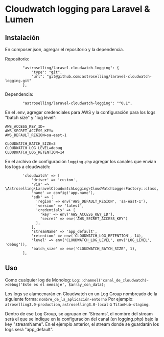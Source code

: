 # Cloudwatch logging para Laravel & Lumen

## Instalación
En composer.json, agregar el repositorio y la dependencia.

Repositorio:
```
        "astroselling/laravel-cloudwatch-logging": {
            "type": "git",
            "url": "git@github.com:astroselling/laravel-cloudwatch-logging.git"
        },
```
Dependencia:
```
        "astroselling/laravel-cloudwatch-logging": "^0.1",
```

En el .env, agregar credenciales para AWS y la configuración para los logs "batch size" y "log level":
```
AWS_ACCESS_KEY_ID=
AWS_SECRET_ACCESS_KEY=
AWS_DEFAULT_REGION=sa-east-1

CLOUDWATCH_BATCH_SIZE=3
CLOUDWATCH_LOG_LEVEL=debug
CLOUDWATCH_LOG_RETENTION=14
```

En el archivo de configuración `logging.php` agregar los canales que envían los logs a cloudwatch:

```
        'cloudwatch' => [
            'driver' => 'custom',
            'via' => \Astroselling\LaravelCloudwatchLogging\CloudWatchLoggerFactory::class,
            'name' => config('app.name'),
            'sdk' => [
              'region' => env('AWS_DEFAULT_REGION', 'sa-east-1'),
              'version' => 'latest',
              'credentials' => [
                'key' => env('AWS_ACCESS_KEY_ID'),
                'secret' => env('AWS_SECRET_ACCESS_KEY')
              ],
            ],
            'streamName' => 'app_default',
            'retention' => env('CLOUDWATCH_LOG_RETENTION', 14),
            'level' => env('CLOUDWATCH_LOG_LEVEL', env('LOG_LEVEL', 'debug')),
            'batch_size' => env('CLOUDWATCH_BATCH_SIZE', 1),
        ],
```



## Uso

Como cualquier log de Monolog:
`Log::channel('canal_de_cloudwatch)->debug('Este es el mensaje', $array_con_data);`

Los logs se alamcenarán en Cloudwatch en un Log Group nombreado de la siguiente forma:
`nombre_de_la_aplicación-entorno`
Por ejemplo:
`atroselling3.0-production`, `astroselling3.0-local` o `TitanHub-staging`.

Dentro de ese Log Group, se agrupan en 'Streams', el nombre del stream será el que se indique en la configuración del canal (en logging.php) bajo la key "streamName". En el ejemplo anterior, el stream donde se guardarán los logs será "app_default".